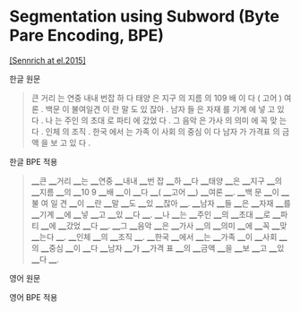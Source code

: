 # Segmentation using Subword (Byte Pare Encoding, BPE)

[[Sennrich at el.2015]](https://arxiv.org/pdf/1508.07909.pdf)

한글 원문
>큰 거리 는 연중 내내 번잡 하 다
태양 은 지구 의 지름 의 109 배 이 다
( 고어 ) 여론 .
백문 이 불여일견 이 란 말 도 있 잖아 .
남자 들 은 자재 를 기계 에 넣 고 있 다 .
나 는 주인 의 초대 로 파티 에 갔었 다 .
그 음악 은 가사 의 의미 에 꼭 맞 는다 .
인체 의 조직 .
한국 에서 는 가족 이 사회 의 중심 이 다
남자 가 가격표 의 금액 을 보 고 있 다 .

한글 BPE 적용
>▁큰 ▁거리 ▁는 ▁연중 ▁내내 ▁번 잡 ▁하 ▁다
▁태양 ▁은 ▁지구 ▁의 ▁지름 ▁의 ▁10 9 ▁배 ▁이 ▁다
▁( ▁고어 ▁) ▁여론 ▁.
▁백 문 ▁이 ▁불 여 일 견 ▁이 ▁란 ▁말 ▁도 ▁있 ▁잖아 ▁.
▁남자 ▁들 ▁은 ▁자재 ▁를 ▁기계 ▁에 ▁넣 ▁고 ▁있 ▁다 ▁.
▁나 ▁는 ▁주인 ▁의 ▁초대 ▁로 ▁파티 ▁에 ▁갔었 ▁다 ▁.
▁그 ▁음악 ▁은 ▁가사 ▁의 ▁의미 ▁에 ▁꼭 ▁맞 ▁는다 ▁.
▁인체 ▁의 ▁조직 ▁.
▁한국 ▁에서 ▁는 ▁가족 ▁이 ▁사회 ▁의 ▁중심 ▁이 ▁다
▁남자 ▁가 ▁가격 표 ▁의 ▁금액 ▁을 ▁보 ▁고 ▁있 ▁다 ▁.

영어 원문



영어 BPE 적용